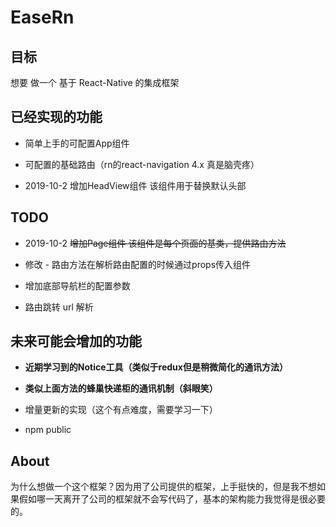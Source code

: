 # EaseRn

## 目标

想要 做一个 基于 React-Native 的集成框架 

## 已经实现的功能

* 简单上手的可配置App组件

* 可配置的基础路由（rn的react-navigation 4.x 真是脑壳疼）

* 2019-10-2 增加HeadView组件 该组件用于替换默认头部

## TODO

* 2019-10-2 <del> 增加Page组件 该组件是每个页面的基类，提供路由方法 <del>

* 修改 - 路由方法在解析路由配置的时候通过props传入组件

* 增加底部导航栏的配置参数 

* 路由跳转 url 解析

## 未来可能会增加的功能

* **近期学习到的Notice工具（类似于redux但是稍微简化的通讯方法）**

* **类似上面方法的蜂巢快递柜的通讯机制（斜眼笑）**

* 增量更新的实现（这个有点难度，需要学习一下）

* npm public

## About 

为什么想做一个这个框架？因为用了公司提供的框架，上手挺快的，但是我不想如果假如哪一天离开了公司的框架就不会写代码了，基本的架构能力我觉得是很必要的。